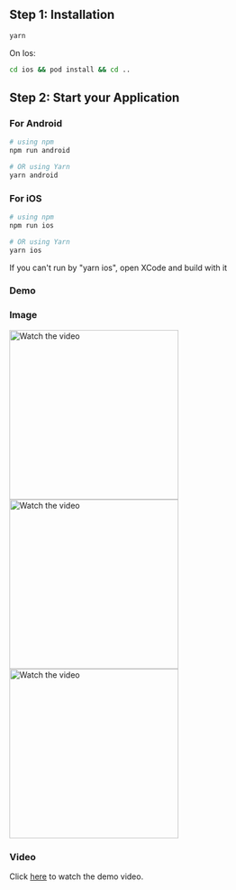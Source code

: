 ## Step 1: Installation

```bash
yarn
```

On Ios:

```bash
cd ios && pod install && cd ..
```

## Step 2: Start your Application

### For Android

```bash
# using npm
npm run android

# OR using Yarn
yarn android
```

### For iOS

```bash
# using npm
npm run ios

# OR using Yarn
yarn ios
```

If you can't run by "yarn ios", open XCode and build with it

### Demo

### Image
<img src="https://i.imgur.com/Sqc72Rq.png" alt="Watch the video" width="300">
<img src="https://i.imgur.com/kn9A8d5.png" alt="Watch the video" width="300">
<img src="https://i.imgur.com/kn9K2CL.png" alt="Watch the video" width="300">


### Video

Click [here](https://player.vimeo.com/video/965726523?title=0&amp) to watch the demo video.
